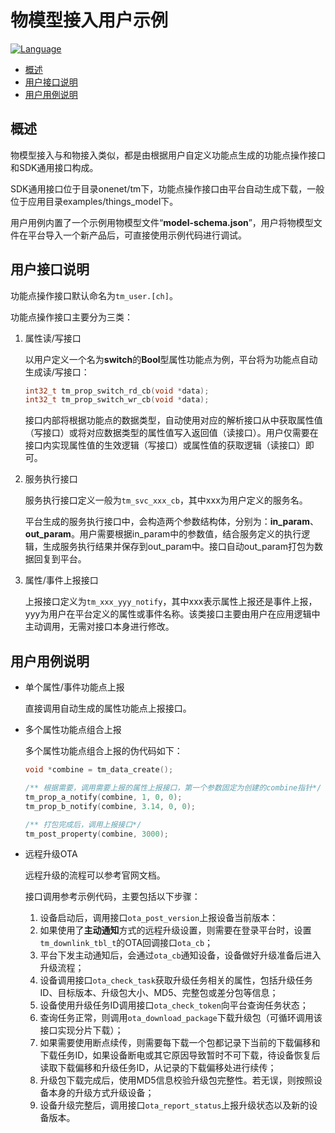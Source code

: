# 物模型接入用户示例

[![Language](https://img.shields.io/badge/Language-C-brightgreen.svg?style=flat-square "Language")]()

- [概述](#概述)
- [用户接口说明](#用户接口说明)
- [用户用例说明](#用户用例说明)

## 概述

物模型接入与和物接入类似，都是由根据用户自定义功能点生成的功能点操作接口和SDK通用接口构成。

SDK通用接口位于目录onenet/tm下，功能点操作接口由平台自动生成下载，一般位于应用目录examples/things_model下。

用户用例内置了一个示例用物模型文件“**model-schema.json**”，用户将物模型文件在平台导入一个新产品后，可直接使用示例代码进行调试。

## 用户接口说明

功能点操作接口默认命名为`tm_user.[ch]`。

功能点操作接口主要分为三类：

1. 属性读/写接口

   以用户定义一个名为**switch**的**Bool**型属性功能点为例，平台将为功能点自动生成读/写接口：

   ```c
   int32_t tm_prop_switch_rd_cb(void *data);
   int32_t tm_prop_switch_wr_cb(void *data);
   ```

   接口内部将根据功能点的数据类型，自动使用对应的解析接口从中获取属性值（写接口）或将对应数据类型的属性值写入返回值（读接口）。用户仅需要在接口内实现属性值的生效逻辑（写接口）或属性值的获取逻辑（读接口）即可。

2. 服务执行接口

   服务执行接口定义一般为`tm_svc_xxx_cb`，其中xxx为用户定义的服务名。

   平台生成的服务执行接口中，会构造两个参数结构体，分别为：**in_param**、**out_param**。用户需要根据in_param中的参数值，结合服务定义的执行逻辑，生成服务执行结果并保存到out_param中。接口自动out_param打包为数据回复到平台。

3. 属性/事件上报接口

   上报接口定义为`tm_xxx_yyy_notify`，其中xxx表示属性上报还是事件上报，yyy为用户在平台定义的属性或事件名称。该类接口主要由用户在应用逻辑中主动调用，无需对接口本身进行修改。

## 用户用例说明

- 单个属性/事件功能点上报

  直接调用自动生成的属性功能点上报接口。

- 多个属性功能点组合上报

  多个属性功能点组合上报的伪代码如下：

  ```c
  void *combine = tm_data_create();
  
  /** 根据需要，调用需要上报的属性上报接口，第一个参数固定为创建的combine指针*/
  tm_prop_a_notify(combine, 1, 0, 0);
  tm_prop_b_notify(combine, 3.14, 0, 0);
  
  /** 打包完成后，调用上报接口*/
  tm_post_property(combine, 3000);
  ```
  
- 远程升级OTA

  远程升级的流程可以参考官网文档。
  
  接口调用参考示例代码，主要包括以下步骤：
  
  1. 设备启动后，调用接口`ota_post_version`上报设备当前版本：
  2. 如果使用了**主动通知**方式的远程升级设置，则需要在登录平台时，设置`tm_downlink_tbl_t`的OTA回调接口`ota_cb`；
  3. 平台下发主动通知后，会通过`ota_cb`通知设备，设备做好升级准备后进入升级流程；
  4. 设备调用接口`ota_check_task`获取升级任务相关的属性，包括升级任务ID、目标版本、升级包大小、MD5、完整包或差分包等信息；
  5. 设备使用升级任务ID调用接口`ota_check_token`向平台查询任务状态；
  6. 查询任务正常，则调用`ota_download_package`下载升级包（可循环调用该接口实现分片下载）；
  7. 如果需要使用断点续传，则需要每下载一个包都记录下当前的下载偏移和下载任务ID，如果设备断电或其它原因导致暂时不可下载，待设备恢复后读取下载偏移和升级任务ID，从记录的下载偏移处进行续传；
  8. 升级包下载完成后，使用MD5信息校验升级包完整性。若无误，则按照设备本身的升级方式升级设备；
  9. 设备升级完整后，调用接口`ota_report_status`上报升级状态以及新的设备版本。

